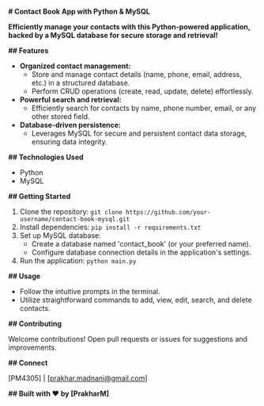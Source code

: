  **# Contact Book App with Python & MySQL**

**Efficiently manage your contacts with this Python-powered application, backed by a MySQL database for secure storage and retrieval!**

**## Features**

- **Organized contact management:**
    - Store and manage contact details (name, phone, email, address, etc.) in a structured database.
    - Perform CRUD operations (create, read, update, delete) effortlessly.
- **Powerful search and retrieval:**
    - Efficiently search for contacts by name, phone number, email, or any other stored field.
- **Database-driven persistence:**
    - Leverages MySQL for secure and persistent contact data storage, ensuring data integrity.

**## Technologies Used**

- Python
- MySQL

**## Getting Started**

1. Clone the repository: `git clone https://github.com/your-username/contact-book-mysql.git`
2. Install dependencies: `pip install -r requirements.txt`
3. Set up MySQL database:
    - Create a database named 'contact_book' (or your preferred name).
    - Configure database connection details in the application's settings.
4. Run the application: `python main.py`

**## Usage**

- Follow the intuitive prompts in the terminal.
- Utilize straightforward commands to add, view, edit, search, and delete contacts.

**## Contributing**

Welcome contributions! Open pull requests or issues for suggestions and improvements.

**## Connect**

[PM4305] | [prakhar.madnani@gmail.com]

**## Built with ❤️ by [PrakharM]**
